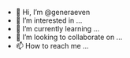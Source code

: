 - 👋 Hi, I’m @generaeven
- 👀 I’m interested in ...
- 🌱 I’m currently learning ...
- 💞️ I’m looking to collaborate on ...
- 📫 How to reach me ...

<!---
generaeven/generaeven is a ✨ special ✨ repository because its `README.md` (this file) appears on your GitHub profile.
You can click the Preview link to take a look at your changes.
--->
